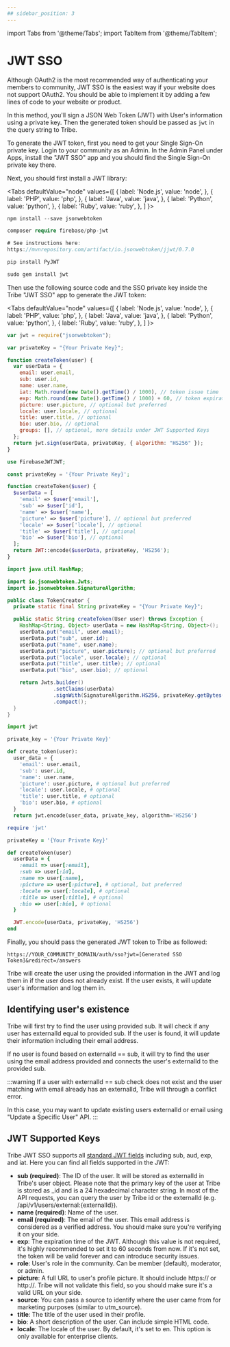 ```yaml
---
## sidebar_position: 3
---
```


import Tabs from '@theme/Tabs';
import TabItem from '@theme/TabItem';

# JWT SSO

Although OAuth2 is the most recommended way of authenticating your members to community, JWT SSO is the easiest way if your website does not support OAuth2. You should be able to implement it by adding a few lines of code to your website or product.

In this method, you'll sign a JSON Web Token (JWT) with User's information using a private key. Then the generated token should be passed as `jwt` in the query string to Tribe.

To generate the JWT token, first you need to get your Single Sign-On private key. Login to your community as an Admin. In the Admin Panel under Apps, install the "JWT SSO" app and you should find the Single Sign-On private key there.

Next, you should first install a JWT library:

<Tabs
defaultValue="node"
values={[
{ label: 'Node.js', value: 'node', },
{ label: 'PHP', value: 'php', },
{ label: 'Java', value: 'java', },
{ label: 'Python', value: 'python', },
{ label: 'Ruby', value: 'ruby', },
]
}>

<TabItem value="node">

```js
npm install --save jsonwebtoken
```

</TabItem>
<TabItem value="php">

```php
composer require firebase/php-jwt
```

</TabItem>
<TabItem value="java">

```java
# See instructions here:
https://mvnrepository.com/artifact/io.jsonwebtoken/jjwt/0.7.0
```

</TabItem>
<TabItem value="python">

```python
pip install PyJWT
```

</TabItem>
<TabItem value="ruby">

```ruby
sudo gem install jwt
```

</TabItem>
</Tabs>

Then use the following source code and the SSO private key inside the Tribe "JWT SSO" app to generate the JWT token:

<Tabs
defaultValue="node"
values={[
{ label: 'Node.js', value: 'node', },
{ label: 'PHP', value: 'php', },
{ label: 'Java', value: 'java', },
{ label: 'Python', value: 'python', },
{ label: 'Ruby', value: 'ruby', },
]
}>

<TabItem value="node">

```js
var jwt = require("jsonwebtoken");

var privateKey = "{Your Private Key}";

function createToken(user) {
  var userData = {
    email: user.email,
    sub: user.id,
    name: user.name,
    iat: Math.round(new Date().getTime() / 1000), // token issue time
    exp: Math.round(new Date().getTime() / 1000) + 60, // token expiration time
    picture: user.picture, // optional but preferred
    locale: user.locale, // optional
    title: user.title, // optional
    bio: user.bio, // optional
    groups: [], // optional, more details under JWT Supported Keys
  };
  return jwt.sign(userData, privateKey, { algorithm: "HS256" });
}
```

</TabItem>
<TabItem value="php">

```php
use FirebaseJWTJWT;

const privateKey = '{Your Private Key}';

function createToken($user) {
  $userData = [
    'email' => $user['email'],
    'sub' => $user['id'],
    'name' => $user['name'],
    'picture' => $user['picture'], // optional but preferred
    'locale' => $user['locale'], // optional
    'title' => $user['title'], // optional
    'bio' => $user['bio'], // optional
  ];
  return JWT::encode($userData, privateKey, 'HS256');
}
```

</TabItem>
<TabItem value="java">

```java
import java.util.HashMap;

import io.jsonwebtoken.Jwts;
import io.jsonwebtoken.SignatureAlgorithm;

public class TokenCreator {
  private static final String privateKey = "{Your Private Key}";

  public static String createToken(User user) throws Exception {
    HashMap<String, Object> userData = new HashMap<String, Object>();
    userData.put("email", user.email);
    userData.put("sub", user.id);
    userData.put("name", user.name);
    userData.put("picture", user.picture); // optional but preferred
    userData.put("locale", user.locale); // optional
    userData.put("title", user.title); // optional
    userData.put("bio", user.bio); // optional

    return Jwts.builder()
               .setClaims(userData)
               .signWith(SignatureAlgorithm.HS256, privateKey.getBytes("UTF-8"))
               .compact();
  }
}
```

</TabItem>
<TabItem value="python">

```python
import jwt

private_key = '{Your Private Key}'

def create_token(user):
  user_data = {
    'email': user.email,
    'sub': user.id,
    'name': user.name,
    'picture': user.picture, # optional but preferred
    'locale': user.locale, # optional
    'title': user.title, # optional
    'bio': user.bio, # optional
  }
  return jwt.encode(user_data, private_key, algorithm='HS256')
```

</TabItem>
<TabItem value="ruby">

```ruby
require 'jwt'

privateKey = '{Your Private Key}'

def createToken(user)
  userData = {
    :email => user[:email],
    :sub => user[:id],
    :name => user[:name],
    :picture => user[:picture], # optional, but preferred
    :locale => user[:locale], # optional
    :title => user[:title], # optional
    :bio => user[:bio], # optional
  }

  JWT.encode(userData, privateKey, 'HS256')
end
```

</TabItem>
</Tabs>

Finally, you should pass the generated JWT token to Tribe as followed:

```
https://YOUR_COMMUNITY_DOMAIN/auth/sso?jwt=[Generated SSO Token]&redirect=/answers
```

Tribe will create the user using the provided information in the JWT and log them in if the user does not already exist. If the user exists, it will update user's information and log them in.

## Identifying user's existence

Tribe will first try to find the user using provided sub. It will check if any user has externalId equal to provided sub. If the user is found, it will update their information including their email address.

If no user is found based on externalId == sub, it will try to find the user using the email address provided and connects the user's externalId to the provided sub.

:::warning
If a user with externalId == sub check does not exist and the user matching with email already has an externalId, Tribe will through a conflict error.

In this case, you may want to update existing users externalId or email using "Update a Specific User" API.
:::

## JWT Supported Keys

Tribe JWT SSO supports all [standard JWT fields](https://en.wikipedia.org/wiki/JSON_Web_Token#Standard_fields) including sub, aud, exp, and iat. Here you can find all fields supported in the JWT:

- **sub (required)**: The ID of the user. It will be stored as externalId in Tribe's user object. Please note that the primary key of the user at Tribe is stored as \_id and is a 24 hexadecimal character string. In most of the API requests, you can query the user by Tribe id or the externalId (e.g. /api/v1/users/external:{externalId}).
- **name (required)**: Name of the user.
- **email (required)**: The email of the user. This email address is considered as a verified address. You should make sure you're verifying it on your side.
- **exp**: The expiration time of the JWT. Although this value is not required, it's highly recommended to set it to 60 seconds from now. If it's not set, the token will be valid forever and can introduce security issues.
- **role**: User's role in the community. Can be member (default), moderator, or admin.
- **picture**: A full URL to user's profile picture. It should include https:// or http://. Tribe will not validate this field, so you should make sure it's a valid URL on your side.
- **source**: You can pass a source to identify where the user came from for marketing purposes (similar to utm_source).
- **title**: The title of the user used in their profile.
- **bio**: A short description of the user. Can include simple HTML code.
- **locale**: The locale of the user. By default, it's set to en. This option is only available for enterprise clients.
